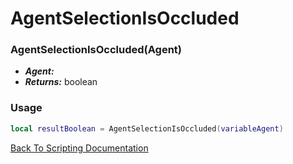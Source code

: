 # AgentSelectionIsOccluded

### AgentSelectionIsOccluded(Agent)
- ***Agent:*** 
- ***Returns:*** boolean

### Usage

```Lua
local resultBoolean = AgentSelectionIsOccluded(variableAgent)
```


[Back To Scripting Documentation](../README.md)
